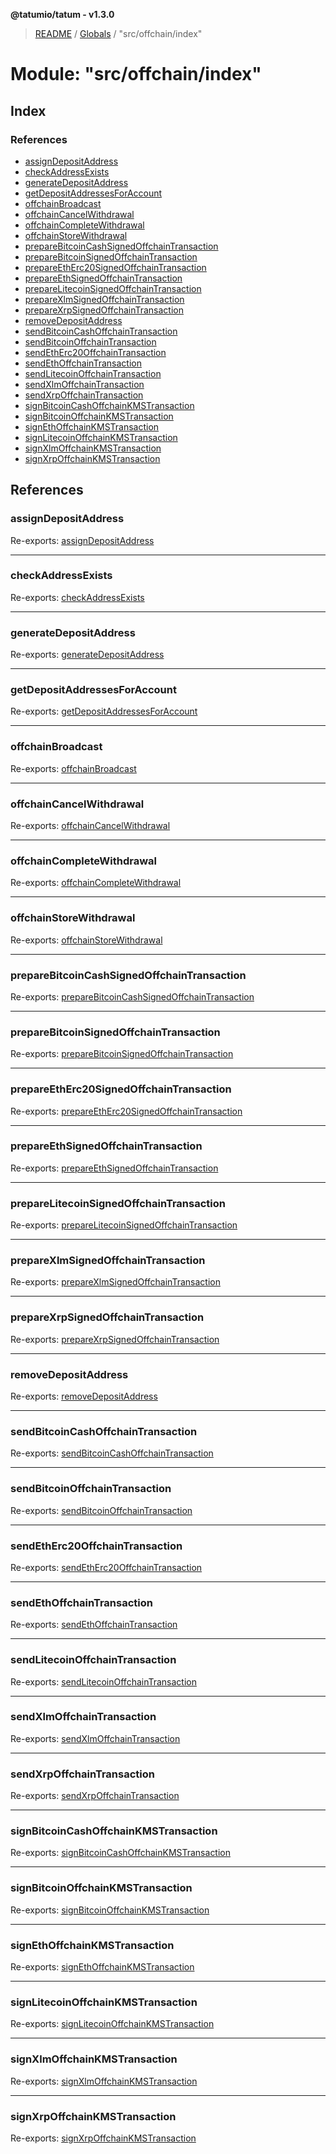 **@tatumio/tatum - v1.3.0**

> [README](../README.md) / [Globals](../globals.md) / "src/offchain/index"

# Module: "src/offchain/index"

## Index

### References

* [assignDepositAddress](_src_offchain_index_.md#assigndepositaddress)
* [checkAddressExists](_src_offchain_index_.md#checkaddressexists)
* [generateDepositAddress](_src_offchain_index_.md#generatedepositaddress)
* [getDepositAddressesForAccount](_src_offchain_index_.md#getdepositaddressesforaccount)
* [offchainBroadcast](_src_offchain_index_.md#offchainbroadcast)
* [offchainCancelWithdrawal](_src_offchain_index_.md#offchaincancelwithdrawal)
* [offchainCompleteWithdrawal](_src_offchain_index_.md#offchaincompletewithdrawal)
* [offchainStoreWithdrawal](_src_offchain_index_.md#offchainstorewithdrawal)
* [prepareBitcoinCashSignedOffchainTransaction](_src_offchain_index_.md#preparebitcoincashsignedoffchaintransaction)
* [prepareBitcoinSignedOffchainTransaction](_src_offchain_index_.md#preparebitcoinsignedoffchaintransaction)
* [prepareEthErc20SignedOffchainTransaction](_src_offchain_index_.md#prepareetherc20signedoffchaintransaction)
* [prepareEthSignedOffchainTransaction](_src_offchain_index_.md#prepareethsignedoffchaintransaction)
* [prepareLitecoinSignedOffchainTransaction](_src_offchain_index_.md#preparelitecoinsignedoffchaintransaction)
* [prepareXlmSignedOffchainTransaction](_src_offchain_index_.md#preparexlmsignedoffchaintransaction)
* [prepareXrpSignedOffchainTransaction](_src_offchain_index_.md#preparexrpsignedoffchaintransaction)
* [removeDepositAddress](_src_offchain_index_.md#removedepositaddress)
* [sendBitcoinCashOffchainTransaction](_src_offchain_index_.md#sendbitcoincashoffchaintransaction)
* [sendBitcoinOffchainTransaction](_src_offchain_index_.md#sendbitcoinoffchaintransaction)
* [sendEthErc20OffchainTransaction](_src_offchain_index_.md#sendetherc20offchaintransaction)
* [sendEthOffchainTransaction](_src_offchain_index_.md#sendethoffchaintransaction)
* [sendLitecoinOffchainTransaction](_src_offchain_index_.md#sendlitecoinoffchaintransaction)
* [sendXlmOffchainTransaction](_src_offchain_index_.md#sendxlmoffchaintransaction)
* [sendXrpOffchainTransaction](_src_offchain_index_.md#sendxrpoffchaintransaction)
* [signBitcoinCashOffchainKMSTransaction](_src_offchain_index_.md#signbitcoincashoffchainkmstransaction)
* [signBitcoinOffchainKMSTransaction](_src_offchain_index_.md#signbitcoinoffchainkmstransaction)
* [signEthOffchainKMSTransaction](_src_offchain_index_.md#signethoffchainkmstransaction)
* [signLitecoinOffchainKMSTransaction](_src_offchain_index_.md#signlitecoinoffchainkmstransaction)
* [signXlmOffchainKMSTransaction](_src_offchain_index_.md#signxlmoffchainkmstransaction)
* [signXrpOffchainKMSTransaction](_src_offchain_index_.md#signxrpoffchainkmstransaction)

## References

### assignDepositAddress

Re-exports: [assignDepositAddress](_src_offchain_common_.md#assigndepositaddress)

___

### checkAddressExists

Re-exports: [checkAddressExists](_src_offchain_common_.md#checkaddressexists)

___

### generateDepositAddress

Re-exports: [generateDepositAddress](_src_offchain_common_.md#generatedepositaddress)

___

### getDepositAddressesForAccount

Re-exports: [getDepositAddressesForAccount](_src_offchain_common_.md#getdepositaddressesforaccount)

___

### offchainBroadcast

Re-exports: [offchainBroadcast](_src_offchain_common_.md#offchainbroadcast)

___

### offchainCancelWithdrawal

Re-exports: [offchainCancelWithdrawal](_src_offchain_common_.md#offchaincancelwithdrawal)

___

### offchainCompleteWithdrawal

Re-exports: [offchainCompleteWithdrawal](_src_offchain_common_.md#offchaincompletewithdrawal)

___

### offchainStoreWithdrawal

Re-exports: [offchainStoreWithdrawal](_src_offchain_common_.md#offchainstorewithdrawal)

___

### prepareBitcoinCashSignedOffchainTransaction

Re-exports: [prepareBitcoinCashSignedOffchainTransaction](_src_offchain_bcash_.md#preparebitcoincashsignedoffchaintransaction)

___

### prepareBitcoinSignedOffchainTransaction

Re-exports: [prepareBitcoinSignedOffchainTransaction](_src_offchain_bitcoin_.md#preparebitcoinsignedoffchaintransaction)

___

### prepareEthErc20SignedOffchainTransaction

Re-exports: [prepareEthErc20SignedOffchainTransaction](_src_offchain_eth_.md#prepareetherc20signedoffchaintransaction)

___

### prepareEthSignedOffchainTransaction

Re-exports: [prepareEthSignedOffchainTransaction](_src_offchain_eth_.md#prepareethsignedoffchaintransaction)

___

### prepareLitecoinSignedOffchainTransaction

Re-exports: [prepareLitecoinSignedOffchainTransaction](_src_offchain_litecoin_.md#preparelitecoinsignedoffchaintransaction)

___

### prepareXlmSignedOffchainTransaction

Re-exports: [prepareXlmSignedOffchainTransaction](_src_offchain_xlm_.md#preparexlmsignedoffchaintransaction)

___

### prepareXrpSignedOffchainTransaction

Re-exports: [prepareXrpSignedOffchainTransaction](_src_offchain_xrp_.md#preparexrpsignedoffchaintransaction)

___

### removeDepositAddress

Re-exports: [removeDepositAddress](_src_offchain_common_.md#removedepositaddress)

___

### sendBitcoinCashOffchainTransaction

Re-exports: [sendBitcoinCashOffchainTransaction](_src_offchain_bcash_.md#sendbitcoincashoffchaintransaction)

___

### sendBitcoinOffchainTransaction

Re-exports: [sendBitcoinOffchainTransaction](_src_offchain_bitcoin_.md#sendbitcoinoffchaintransaction)

___

### sendEthErc20OffchainTransaction

Re-exports: [sendEthErc20OffchainTransaction](_src_offchain_eth_.md#sendetherc20offchaintransaction)

___

### sendEthOffchainTransaction

Re-exports: [sendEthOffchainTransaction](_src_offchain_eth_.md#sendethoffchaintransaction)

___

### sendLitecoinOffchainTransaction

Re-exports: [sendLitecoinOffchainTransaction](_src_offchain_litecoin_.md#sendlitecoinoffchaintransaction)

___

### sendXlmOffchainTransaction

Re-exports: [sendXlmOffchainTransaction](_src_offchain_xlm_.md#sendxlmoffchaintransaction)

___

### sendXrpOffchainTransaction

Re-exports: [sendXrpOffchainTransaction](_src_offchain_xrp_.md#sendxrpoffchaintransaction)

___

### signBitcoinCashOffchainKMSTransaction

Re-exports: [signBitcoinCashOffchainKMSTransaction](_src_offchain_bcash_.md#signbitcoincashoffchainkmstransaction)

___

### signBitcoinOffchainKMSTransaction

Re-exports: [signBitcoinOffchainKMSTransaction](_src_offchain_bitcoin_.md#signbitcoinoffchainkmstransaction)

___

### signEthOffchainKMSTransaction

Re-exports: [signEthOffchainKMSTransaction](_src_offchain_eth_.md#signethoffchainkmstransaction)

___

### signLitecoinOffchainKMSTransaction

Re-exports: [signLitecoinOffchainKMSTransaction](_src_offchain_litecoin_.md#signlitecoinoffchainkmstransaction)

___

### signXlmOffchainKMSTransaction

Re-exports: [signXlmOffchainKMSTransaction](_src_offchain_xlm_.md#signxlmoffchainkmstransaction)

___

### signXrpOffchainKMSTransaction

Re-exports: [signXrpOffchainKMSTransaction](_src_offchain_xrp_.md#signxrpoffchainkmstransaction)

